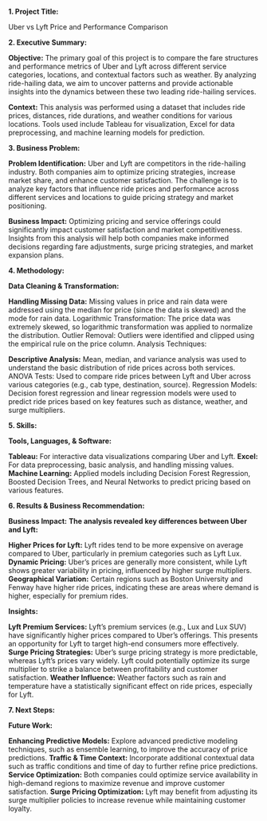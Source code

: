 **1. Project Title:**

Uber vs Lyft Price and Performance Comparison

**2. Executive Summary:**

**Objective:**
The primary goal of this project is to compare the fare structures and performance metrics of Uber and Lyft across different service categories, locations, and contextual factors such as weather. By analyzing ride-hailing data, we aim to uncover patterns and provide actionable insights into the dynamics between these two leading ride-hailing services.

**Context:**
This analysis was performed using a dataset that includes ride prices, distances, ride durations, and weather conditions for various locations. Tools used include Tableau for visualization, Excel for data preprocessing, and machine learning models for prediction.

**3. Business Problem:**

**Problem Identification:**
Uber and Lyft are competitors in the ride-hailing industry. Both companies aim to optimize pricing strategies, increase market share, and enhance customer satisfaction. The challenge is to analyze key factors that influence ride prices and performance across different services and locations to guide pricing strategy and market positioning.

**Business Impact:**
Optimizing pricing and service offerings could significantly impact customer satisfaction and market competitiveness. Insights from this analysis will help both companies make informed decisions regarding fare adjustments, surge pricing strategies, and market expansion plans.

**4. Methodology:**

**Data Cleaning & Transformation:**

**Handling Missing Data:** Missing values in price and rain data were addressed using the median for price (since the data is skewed) and the mode for rain data.
Logarithmic Transformation: The price data was extremely skewed, so logarithmic transformation was applied to normalize the distribution.
Outlier Removal: Outliers were identified and clipped using the empirical rule on the price column.
Analysis Techniques:

**Descriptive Analysis:** Mean, median, and variance analysis was used to understand the basic distribution of ride prices across both services.
ANOVA Tests: Used to compare ride prices between Lyft and Uber across various categories (e.g., cab type, destination, source).
Regression Models: Decision forest regression and linear regression models were used to predict ride prices based on key features such as distance, weather, and surge multipliers.

**5. Skills:**

**Tools, Languages, & Software:**

**Tableau:** For interactive data visualizations comparing Uber and Lyft.
**Excel:** For data preprocessing, basic analysis, and handling missing values.
**Machine Learning:** Applied models including Decision Forest Regression, Boosted Decision Trees, and Neural Networks to predict pricing based on various features.

**6. Results & Business Recommendation:**

**Business Impact:**
**The analysis revealed key differences between Uber and Lyft:**

**Higher Prices for Lyft:** Lyft rides tend to be more expensive on average compared to Uber, particularly in premium categories such as Lyft Lux.
**Dynamic Pricing:** Uber’s prices are generally more consistent, while Lyft shows greater variability in pricing, influenced by higher surge multipliers.
**Geographical Variation:** Certain regions such as Boston University and Fenway have higher ride prices, indicating these are areas where demand is higher, especially for premium rides.

**Insights:**

**Lyft Premium Services:** Lyft’s premium services (e.g., Lux and Lux SUV) have significantly higher prices compared to Uber’s offerings. This presents an opportunity for Lyft to target high-end consumers more effectively.
**Surge Pricing Strategies:** Uber’s surge pricing strategy is more predictable, whereas Lyft’s prices vary widely. Lyft could potentially optimize its surge multiplier to strike a balance between profitability and customer satisfaction.
**Weather Influence:** Weather factors such as rain and temperature have a statistically significant effect on ride prices, especially for Lyft.

**7. Next Steps:**

**Future Work:**

**Enhancing Predictive Models:** Explore advanced predictive modeling techniques, such as ensemble learning, to improve the accuracy of price predictions.
**Traffic & Time Context:** Incorporate additional contextual data such as traffic conditions and time of day to further refine price predictions.
**Service Optimization:** Both companies could optimize service availability in high-demand regions to maximize revenue and improve customer satisfaction.
**Surge Pricing Optimization:** Lyft may benefit from adjusting its surge multiplier policies to increase revenue while maintaining customer loyalty.
